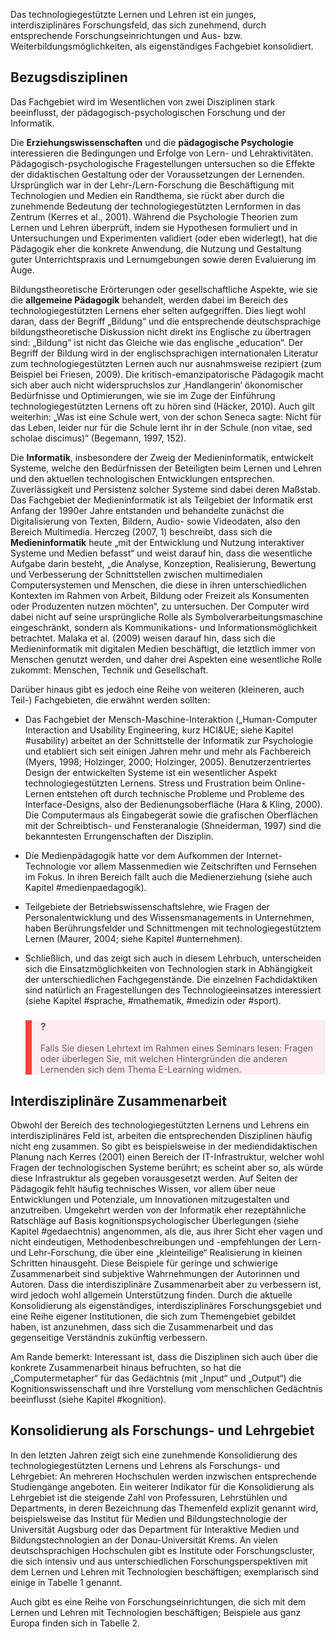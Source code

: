 <!-- filename: 06_Ein_interdisziplinaeres_Forschungsfeld.md -->
<!-- title: Ein interdisziplinäres Forschungsfeld -->

Das technologiegestützte Lernen und Lehren ist ein junges, interdisziplinäres Forschungsfeld, das sich zunehmend, durch entsprechende Forschungseinrichtungen und Aus- bzw. Weiterbildungsmöglichkeiten, als eigenständiges Fachgebiet konsolidiert.

## Bezugsdisziplinen

Das Fachgebiet wird im Wesentlichen von zwei Disziplinen stark beeinflusst, der pädagogisch-psychologischen Forschung und der Informatik.

Die **Erziehungswissenschaften** und die **pädagogische Psychologie** interessieren die Bedingungen und Erfolge von Lern- und Lehraktivitäten. Pädagogisch-psychologische Fragestellungen untersuchen so die Effekte der didaktischen Gestaltung oder der Voraussetzungen der Lernenden. Ursprünglich war in der Lehr-/Lern-Forschung die Beschäftigung mit Technologien und Medien ein Randthema, sie rückt aber durch die zunehmende Bedeutung der technologiegestützten Lernformen in das Zentrum (Kerres et al., 2001). Während die Psychologie Theorien zum Lernen und Lehren überprüft, indem sie Hypothesen formuliert und in Untersuchungen und Experimenten validiert (oder eben widerlegt), hat die Pädagogik eher die konkrete Anwendung, die Nutzung und Gestaltung guter Unterrichtspraxis und Lernumgebungen sowie deren Evaluierung im Auge.

Bildungstheoretische Erörterungen oder gesellschaftliche Aspekte, wie sie die **allgemeine Pädagogik** behandelt, werden dabei im Bereich des technologiegestützten Lernens eher selten aufgegriffen. Dies liegt wohl daran, dass der Begriff „Bildung“ und die entsprechende deutschsprachige bildungstheoretische Diskussion nicht direkt ins Englische zu übertragen sind: „Bildung“ ist nicht das Gleiche wie das englische „education“. Der Begriff der Bildung wird in der englischsprachigen internationalen Literatur zum technologiegestützten Lernen auch nur ausnahmsweise rezipiert (zum Beispiel bei Friesen, 2009). Die kritisch-emanzipatorische Pädagogik macht sich aber auch nicht widerspruchslos zur ‚Handlangerin‘ ökonomischer Bedürfnisse und Optimierungen, wie sie im Zuge der Einführung technologiegestützten Lernens oft zu hören sind (Häcker, 2010). Auch gilt weiterhin: „Was ist eine Schule wert, von der schon Seneca sagte: Nicht für das Leben, leider nur für die Schule lernt ihr in der Schule (non vitae, sed scholae discimus)“ (Begemann, 1997, 152).

Die **Informatik**, insbesondere der Zweig der Medieninformatik, entwickelt Systeme, welche den Bedürfnissen der Beteiligten beim Lernen und Lehren und den aktuellen technologischen Entwicklungen entsprechen. Zuverlässigkeit und Persistenz solcher Systeme sind dabei deren Maßstab. Das Fachgebiet der Medieninformatik ist als Teilgebiet der Informatik erst Anfang der 1990er Jahre entstanden und behandelte zunächst die Digitalisierung von Texten, Bildern, Audio- sowie Videodaten, also den Bereich Multimedia. Herczeg (2007, 1) beschreibt, dass sich die **Medieninformatik** heute „mit der Entwicklung und Nutzung interaktiver Systeme und Medien befasst“ und weist darauf hin, dass die wesentliche Aufgabe darin besteht, „die Analyse, Konzeption, Realisierung, Bewertung und Verbesserung der Schnittstellen zwischen multimedialen Computersystemen und Menschen, die diese in ihren unterschiedlichen Kontexten im Rahmen von Arbeit, Bildung oder Freizeit als Konsumenten oder Produzenten nutzen möchten“, zu untersuchen. Der Computer wird dabei nicht auf seine ursprüngliche Rolle als Symbolverarbeitungsmaschine eingeschränkt, sondern als Kommunikations- und Informationsmöglichkeit betrachtet. Malaka et al. (2009) weisen darauf hin, dass sich die Medieninformatik mit digitalen Medien beschäftigt, die letztlich immer von Menschen genutzt werden, und daher drei Aspekten eine wesentliche Rolle zukommt: Menschen, Technik und Gesellschaft.

Darüber hinaus gibt es jedoch eine Reihe von weiteren (kleineren, auch Teil-) Fachgebieten, die erwähnt werden sollten:

- Das Fachgebiet der Mensch-Maschine-Interaktion („Human-Computer Interaction and Usability Engineering, kurz HCI&amp;UE; siehe Kapitel #usability) arbeitet an der Schnittstelle der Informatik zur Psychologie und etabliert sich seit einigen Jahren mehr und mehr als Fachbereich (Myers, 1998; Holzinger, 2000; Holzinger, 2005). Benutzerzentriertes Design der entwickelten Systeme ist ein wesentlicher Aspekt technologiegestützten Lernens. Stress und Frustration beim Online-Lernen entstehen oft durch technische Probleme und Probleme des Interface-Designs, also der Bedienungsoberfläche (Hara &amp; Kling, 2000). Die Computermaus als Eingabegerät sowie die grafischen Oberflächen mit der Schreibtisch- und Fensteranalogie (Shneiderman, 1997) sind die bekanntesten Errungenschaften der Disziplin.
- Die Medienpädagogik hatte vor dem Aufkommen der Internet-Technologie vor allem Massenmedien wie Zeitschriften und Fernsehen im Fokus. In ihren Bereich fällt auch die Medienerziehung (siehe auch Kapitel #medienpaedagogik).

- Teilgebiete der Betriebswissenschaftslehre, wie Fragen der Personalentwicklung und des Wissensmanagements in Unternehmen, haben Berührungsfelder und Schnittmengen mit technologiegestütztem Lernen (Maurer, 2004; siehe Kapitel #unternehmen).
- Schließlich, und das zeigt sich auch in diesem Lehrbuch, unterscheiden sich die Einsatzmöglichkeiten von Technologien stark in Abhängigkeit der unterschiedlichen Fachgegenstände. Die einzelnen Fachdidaktiken sind natürlich an Fragestellungen des Technologieeinsatzes interessiert (siehe Kapitel #sprache, #mathematik, #medizin oder #sport).

<blockquote style="background: #FFEBEE; border-left: 10px solid #F44336">

### ?

Falls Sie diesen Lehrtext im Rahmen eines Seminars lesen: Fragen oder überlegen Sie, mit welchen Hintergründen die anderen Lernenden sich dem Thema E-Learning widmen.

</blockquote>

## Interdisziplinäre Zusammenarbeit

Obwohl der Bereich des technologiegestützten Lernens und Lehrens ein interdisziplinäres Feld ist, arbeiten die entsprechenden Disziplinen häufig nicht eng zusammen. So gibt es beispielsweise in der mediendidaktischen Planung nach Kerres (2001) einen Bereich der IT-Infrastruktur, welcher wohl Fragen der technologischen Systeme berührt; es scheint aber so, als würde diese Infrastruktur als gegeben vorausgesetzt werden. Auf Seiten der Pädagogik fehlt häufig technisches Wissen, vor allem über neue Entwicklungen und Potenziale, um Innovationen mitzugestalten und anzutreiben. Umgekehrt werden von der Informatik eher rezeptähnliche Ratschläge auf Basis kognitionspsychologischer Überlegungen (siehe Kapitel #gedaechtnis) angenommen, als die, aus ihrer Sicht eher vagen und nicht eindeutigen, Methodenbeschreibungen und -empfehlungen der Lern- und Lehr-Forschung, die über eine „kleinteilige“ Realisierung in kleinen Schritten hinausgeht. Diese Beispiele für geringe und schwierige Zusammenarbeit sind subjektive Wahrnehmungen der Autorinnen und Autoren. Dass die interdisziplinäre Zusammenarbeit aber zu verbessern ist, wird jedoch wohl allgemein Unterstützung finden. Durch die aktuelle Konsolidierung als eigenständiges, interdisziplinäres Forschungsgebiet und eine Reihe eigener Institutionen, die sich zum Themengebiet gebildet haben, ist anzunehmen, dass sich die Zusammenarbeit und das gegenseitige Verständnis zukünftig verbessern.

Am Rande bemerkt: Interessant ist, dass die Disziplinen sich auch über die konkrete Zusammenarbeit hinaus befruchten, so hat die „Computermetapher“ für das Gedächtnis (mit „Input“ und „Output“) die Kognitionswissenschaft und ihre Vorstellung vom menschlichen Gedächtnis beeinflusst (siehe Kapitel #kognition).

## Konsolidierung als Forschungs- und Lehrgebiet

In den letzten Jahren zeigt sich eine zunehmende Konsolidierung des technologiegestützten Lernens und Lehrens als Forschungs- und Lehrgebiet: An mehreren Hochschulen werden inzwischen entsprechende Studiengänge angeboten. Ein weiterer Indikator für die Konsolidierung als Lehrgebiet ist die steigende Zahl von Professuren, Lehrstühlen und Departments, in deren Bezeichnung das Themenfeld explizit genannt wird, beispielsweise das Institut für Medien und Bildungstechnologie der Universität Augsburg oder das Department für Interaktive Medien und Bildungstechnologien an der Donau-Universität Krems. An vielen deutschsprachigen Hochschulen gibt es Institute oder Forschungscluster, die sich intensiv und aus unterschiedlichen Forschungsperspektiven mit dem Lernen und Lehren mit Technologien beschäftigen; exemplarisch sind einige in Tabelle 1 genannt.

Auch gibt es eine Reihe von Forschungseinrichtungen, die sich mit dem Lernen und Lehren mit Technologien beschäftigen; Beispiele aus ganz Europa finden sich in Tabelle 2.
